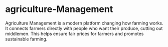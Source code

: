 # agriculture-Management
Agriculture Management is a modern platform changing how farming works. It connects farmers directly with people who want their produce, cutting out middlemen. This helps ensure fair prices for farmers and promotes sustainable farming.
